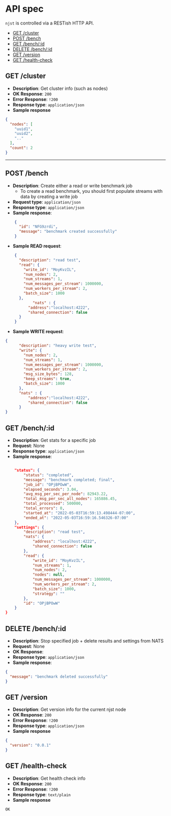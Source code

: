 # API spec

`njst` is controlled via a RESTish HTTP API.

* [GET /cluster](#get--cluster)
* [POST /bench](#post--bench)
* [GET /bench/:id](#get--bench--id)
* [DELETE /bench/:id](#delete--bench--id)
* [GET /version](#get--version)
* [GET /health-check](#get--health-check)

## GET /cluster

* **Description**: Get cluster info (such as nodes)
* **OK Response**: `200`
* **Error Response**: `!200`
* **Response type**: `application/json`
* **Sample response**

```json
{
  "nodes": [
    "uuid1",
    "uuid2",
    ".."
  ],
  "count": 2
}
```

---

## POST /bench
* **Description**: Create either a read or write benchmark job
  * To create a read benchmark, you should first populate streams with data by creating a write job
* **Request type**: `application/json`
* **Response type**: `application/json`
* **Sample response**:
```json
    {
      "id": "NFG9zrdi",
      "message": "benchmark created successfully"
    }
```
* **Sample READ request**:
```json
    {
      "description": "read test",
      "read": {
        "write_id": "MoyKvzIL",
        "num_nodes": 2,
        "num_streams": 1,
        "num_messages_per_stream": 1000000,
        "num_workers_per_stream": 2,
        "batch_size": 1000
      },
            "nats" : {
          "address":"localhost:4222",
          "shared_connection": false
      }
    }
```
* **Sample WRITE request**:
```json
{
      "description": "heavy write test",
      "write": {
        "num_nodes": 2,
        "num_streams": 1,
        "num_messages_per_stream": 1000000,
        "num_workers_per_stream": 2,
        "msg_size_bytes": 128,
        "keep_streams": true,
        "batch_size": 1000
      },
      "nats" : {
          "address":"localhost:4222",
          "shared_connection": false
      }
}
```

## GET /bench/:id
* **Description**: Get stats for a specific job
* **Request**: None
* **Response type**: `application/json`
* **Sample response**:
```json

    "status": {
        "status": "completed",
        "message": "benchmark completed; final",
        "job_id": "OPjBPOwW",
        "elapsed_seconds": 3.04,
        "avg_msg_per_sec_per_node": 82943.22,
        "total_msg_per_sec_all_nodes": 165886.45,
        "total_processed": 500000,
        "total_errors": 0,
        "started_at": "2022-05-03T16:59:13.498444-07:00",
        "ended_at": "2022-05-03T16:59:16.546326-07:00"
    },
    "settings": {
        "description": "read test",
        "nats": {
            "address": "localhost:4222",
            "shared_connection": false
        },
        "read": {
            "write_id": "MoyKvzIL",
            "num_streams": 1,
            "num_nodes": 2,
            "nodes": null,
            "num_messages_per_stream": 1000000,
            "num_workers_per_stream": 2,
            "batch_size": 1000,
            "strategy": ""
        },
        "id": "OPjBPOwW"
    }
}
```

## DELETE /bench/:id
* **Description**: Stop specified job + delete results and settings from NATS
* **Request**: None
* **OK Response**:
* **Response type**: `application/json`
* **Sample response**:
```json
{
  "message": "benchmark deleted successfully"
}
```


## GET /version

* **Description**: Get version info for the current njst node
* **OK Response**: `200`
* **Error Response**: `!200`
* **Response type**: `application/json`
* **Sample response**

```json
{
  "version": "0.0.1"
}
```

## GET /health-check

* **Description**: Get health check info
* **OK Response**: `200`
* **Error Response**: `!200`
* **Response type**: `text/plain`
* **Sample response**

```text
OK
```

